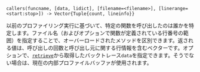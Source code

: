 ```
callers(funcname, [data, lidict], [filename=<filename>], [linerange=<start:stop>]) -> Vector{Tuple{count, lineinfo}}
```

以前のプロファイリング実行に基づいて、特定の関数を呼び出したのは誰かを特定します。ファイル名（およびオプションで関数が定義されている行番号の範囲）を指定することで、オーバーロードされたメソッドを区別できます。返される値は、呼び出しの回数と呼び出し元に関する行情報を含むベクターです。オプションで、[`retrieve`](@ref)から取得したバックトレース`data`を指定できます。そうでない場合は、現在の内部プロファイルバッファが使用されます。
